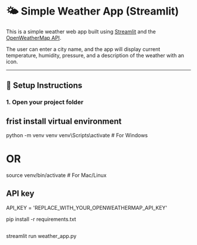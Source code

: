# 🌤️ Simple Weather App (Streamlit)

This is a simple weather web app built using [Streamlit](https://streamlit.io/) and the [OpenWeatherMap API](https://openweathermap.org/api).

The user can enter a city name, and the app will display current temperature, humidity, pressure, and a description of the weather with an icon.

---

## 🔧 Setup Instructions

### 1. Open your project folder

## frist install virtual environment 

python -m venv venv
venv\Scripts\activate        # For Windows
# OR
source venv/bin/activate     # For Mac/Linux

## API key 

API_KEY = 'REPLACE_WITH_YOUR_OPENWEATHERMAP_API_KEY'

pip install -r requirements.txt

 ##
streamlit run weather_app.py
